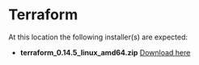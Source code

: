 # Terraform
At this location the following installer(s) are expected:
+  **terraform_0.14.5_linux_amd64.zip** [Download here](https://releases.hashicorp.com/terraform/0.14.5/terraform_0.14.5_linux_amd64.zip)